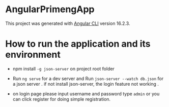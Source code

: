 # AngularPrimengApp

This project was generated with [Angular CLI](https://github.com/angular/angular-cli) version 16.2.3.


# How to run the application and its environment 

- npm install `-g json-server` on project root folder 

- Run `ng serve` for a dev server and Run `json-server --watch db.json` for a json server . if not install json-server, the login feature not working .

- on login page please input username and password type `admin` or you can click register for doing simple registration.

